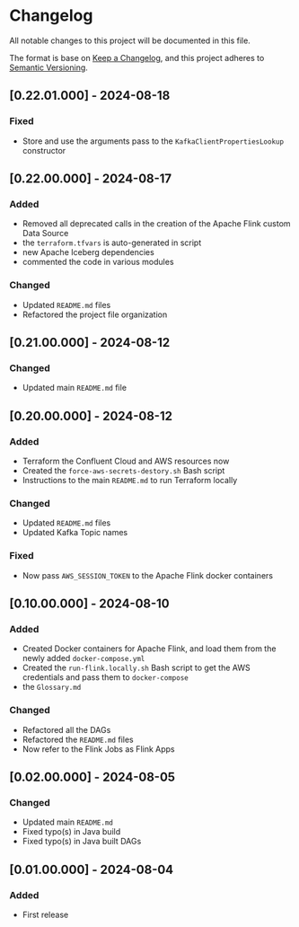 # Changelog
All notable changes to this project will be documented in this file.

The format is base on [Keep a Changelog](https://keepachangelog.com/en/1.1.0/), and this project adheres to [Semantic Versioning](https://semver.org/spec/v2.0.0.html).

## [0.22.01.000] - 2024-08-18
### Fixed
- Store and use the arguments pass to the `KafkaClientPropertiesLookup` constructor 

## [0.22.00.000] - 2024-08-17
### Added
- Removed all deprecated calls in the creation of the Apache Flink custom Data Source
- the `terraform.tfvars` is auto-generated in script
- new Apache Iceberg dependencies
- commented the code in various modules

### Changed
- Updated `README.md` files
- Refactored the project file organization

## [0.21.00.000] - 2024-08-12
### Changed
- Updated main `README.md` file

## [0.20.00.000] - 2024-08-12
### Added
- Terraform the Confluent Cloud and AWS resources now
- Created the `force-aws-secrets-destory.sh` Bash script
- Instructions to the main `README.md` to run Terraform locally

### Changed
- Updated `README.md` files
- Updated Kafka Topic names

### Fixed
- Now pass `AWS_SESSION_TOKEN` to the Apache Flink docker containers

## [0.10.00.000] - 2024-08-10
### Added
- Created Docker containers for Apache Flink, and load them from the newly added `docker-compose.yml`
- Created the `run-flink.locally.sh` Bash script to get the AWS credentials and pass them to `docker-compose`
- the `Glossary.md`

### Changed
- Refactored all the DAGs
- Refactored the `README.md` files
- Now refer to the Flink Jobs as Flink Apps

## [0.02.00.000] - 2024-08-05
### Changed
- Updated main `README.md`
- Fixed typo(s) in Java build
- Fixed typo(s) in Java built DAGs

## [0.01.00.000] - 2024-08-04
### Added
- First release